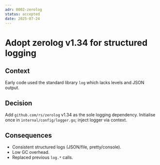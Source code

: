 ```yaml
---
adr: 0002-zerolog
status: accepted
date: 2025-07-24
---
```

# Adopt zerolog v1.34 for structured logging

## Context
Early code used the standard library `log` which lacks levels and JSON output.

## Decision
Add `github.com/rs/zerolog` v1.34 as the sole logging dependency. Initialise once in `internal/config/logger.go`; inject logger via context.

## Consequences
+ Consistent structured logs (JSON/file, pretty/console).  
+ Low GC overhead.  
+ Replaced previous `log.*` calls. 